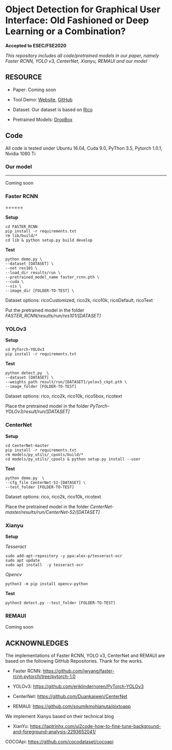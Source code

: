 # Object Detection for Graphical User Interface: Old Fashioned or Deep Learning or a Combination?

**Accepted to ESEC/FSE2020**

*This repository includes all code/pretrained models in our paper, namely Faster RCNN, YOLO v3, CenterNet, Xianyu, REMAUI and our model*


## RESOURCE

- Paper: Coming soon
- Tool Demo: [Website](http://uied.online), [GitHub](https://github.com/MulongXie/UIED-WebAPP)
- Dataset: Our dataset is based on [Rico](https://interactionmining.org/rico)

- Pretrained Models: [DropBox](https://www.dropbox.com/sh/xm1ssjkrqep3tah/AADwr4TAaVGak6wx57xuTVZsa?dl=0)


## Code
All code is tested under Ubuntu 16.04, Cuda 9.0, PyThon 3.5, Pytorch 1.0.1, Nvidia 1080 Ti


### Our model
------

Coming soon



### Faster RCNN
======

**Setup**

```
cd FASTER_RCNN
pip install -r requirements.txt
rm lib/build/*
cd lib & python setup.py build develop
```

**Test**

```
python demo.py \
--dataset [DATASET] \
--net res101 \
--load_dir results/run \
--pretrained_model_name faster_rcnn.pth \
--cuda \
--vis \
--image_dir [FOLDER-TO-TEST] \
```

Dataset options: ricoCustomized, rico2k, rico10k, ricoDefault, ricoText

Put the pretrained model in the folder *FASTER_RCNN/results/run/res101/[DATASET]*


### YOLOv3

**Setup**

```
cd PyTorch-YOLOv3
pip install -r requirements.txt
```

**Test**

```
python detect.py  \
--dataset [DATASET] \
--weights_path result/run/[DATASET]/yolov3_ckpt.pth \
--image_folder [FOLDER-TO-TEST]
```

Dataset options: rico, rico2k, rico10k, rico5box, ricotext

Place the pretrained model in the folder *PyTorch-YOLOv3/result/run/[DATASET]*



### CenterNet

**Setup**


```
cd CenterNet-master
pip install -r requirements.txt
rm models/py_utils/_cpools/build/*
cd models/py_utils/_cpools & python setup.py install --user
```

**Test**

```
python demo.py  \
--cfg_file CenterNet-52-[DATASET] \
--test_folder [FOLDER-TO-TEST]
```

Dataset options: rico, rico2k, rico10k, ricotext

Place the pretrained model in the folder *CenterNet-master/results/run/CenterNet-52/[DATASET]*


### Xianyu

**Setup**

*Tesseract*

```
sudo add-apt-repository -y ppa:alex-p/tesseract-ocr 
sudo apt update
sudo apt install  -y tesseract-ocr
```

*Opencv*

```
python3 -m pip install opencv-python
```

**Test**
```
python3 detect.py --test_folder [FOLDER-TO-TEST]
```



### REMAUI

Coming soon






## ACKNOWNLEDGES

The implementations of Faster RCNN, YOLO v3, CenterNet and REMAUI are based on the following GitHub Repositories. Thank for the works.

- Faster RCNN: https://github.com/jwyang/faster-rcnn.pytorch/tree/pytorch-1.0

- YOLOv3: https://github.com/eriklindernoren/PyTorch-YOLOv3

- CenterNet: https://github.com/Duankaiwen/CenterNet

- REMAUI: https://github.com/soumikmohianuta/pixtoapp

We implement Xianyu based on their technical blog

- XianYu: https://laptrinhx.com/ui2code-how-to-fine-tune-background-and-foreground-analysis-2293652041/

COCOApi: https://github.com/cocodataset/cocoapi

